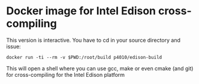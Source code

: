 # Docker image for Intel Edison cross-compiling

This version is interactive. You have to cd in your source directory and issue:

    docker run -ti --rm -v $PWD:/root/build p4010/edison-build

This will open a shell where you can use gcc, make or even cmake (and git) for cross-compiling for the Intel Edison platform